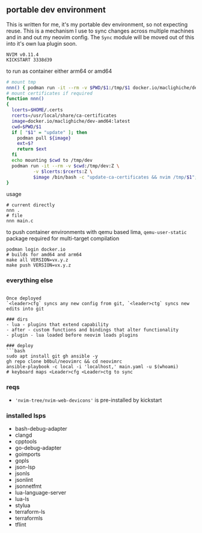 ## portable dev environment
This is written for me, it's my portable dev environment, so not expecting reuse. This is a mechanism I use to sync
changes across multiple machines and in and out my neovim config. The `Sync` module will be moved out of this into it's own lua plugin soon.

```
NVIM v0.11.4
KICKSTART 3338d39
```
to run as container either arm64 or amd64

```bash
# mount tmp 
nnn() { podman run -it --rm -v $PWD/$1:/tmp/$1 docker.io/maclighiche/dev-arm64:latest /bin/bash -c "nvim /tmp/$1"; }
# mount certificates if required
function nnn()
{
  lcerts=$HOME/.certs
  rcerts=/usr/local/share/ca-certificates
  image=docker.io/maclighiche/dev-amd64:latest
  cwd=$PWD/$1
  if [ "$1" = "update" ]; then
    podman pull ${image}
    ext=$?
    return $ext
  fi
  echo mounting $cwd to /tmp/dev
  podman run -it --rm -v $cwd:/tmp/dev:Z \
          -v $lcerts:$rcerts:Z \
          $image /bin/bash -c "update-ca-certificates && nvim /tmp/$1";
}
```

usage
```console
# current directly
nnn .
# file
nnn main.c
```
to push container environments with qemu based lima, `qemu-user-static` package required for multi-target compilation
```console
podman login docker.io
# builds for amd64 and arm64
make all VERSION=vx.y.z
make push VERSION=vx.y.z
```
### everything else
```

Once deployed 
`<leader>cfg` syncs any new config from git, `<leader>ctg` syncs new edits into git

### dirs
- lua - plugins that extend capability
- after - custom functions and bindings that alter functionality
- plugin - lua loaded before neovim loads plugins 

### deploy 
```bash
sudo apt install git gh ansible -y
gh repo clone b0bul/neovimrc && cd neovimrc
ansible-playbook -c local -i 'localhost,' main.yaml -u $(whoami)
# keyboard maps <Leader>cfg <Leader>ctg to sync 
```
### reqs 
- `'nvim-tree/nvim-web-devicons'` is pre-installed by kickstart

### installed lsps
- bash-debug-adapter
- clangd
- cpptools
- go-debug-adapter
- goimports
- gopls
- json-lsp
- jsonls
- jsonlint
- jsonnetfmt
- lua-language-server
- lua-ls
- stylua
- terraform-ls
- terraformls
- tflint
